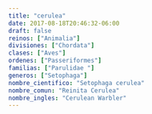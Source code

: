 ```yaml
---
title: "cerulea"
date: 2017-08-18T20:46:32-06:00
draft: false
reinos: ["Animalia"]
divisiones: ["Chordata"]
clases: ["Aves"]
ordenes: ["Passeriformes"]
familias: ["Parulidae "]
generos: ["Setophaga"]
nombre_cientifico: "Setophaga cerulea"
nombre_comun: "Reinita Cerulea"
nombre_ingles: "Cerulean Warbler"
---
```

